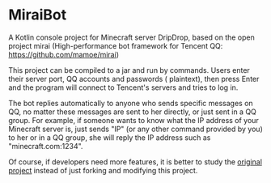 # MiraiBot

A Kotlin console project for Minecraft server DripDrop, based on the open project mirai (High-performance bot framework
for Tencent QQ: https://github.com/mamoe/mirai)

This project can be compiled to a jar and run by commands. Users enter their server port, QQ accounts and passwords (
plaintext), then press Enter and the program will connect to Tencent's servers and tries to log in.

The bot replies automatically to anyone who sends specific messages on QQ, no matter these messages are sent to her
directly, or just sent in a QQ group. For example, if someone wants to know what the IP address of your Minecraft server
is, just sends "IP" (or any other command provided by you) to her or in a QQ group, she will reply the IP address such
as "minecraft.com:1234".

Of course, if developers need more features, it is better to study
the [original project](https://github.com/mamoe/mirai) instead of just forking and modifying this project.


